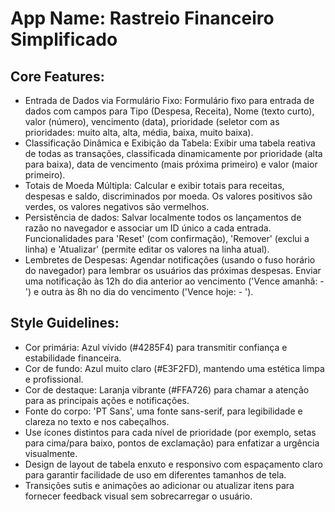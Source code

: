 # **App Name**: Rastreio Financeiro Simplificado

## Core Features:

- Entrada de Dados via Formulário Fixo: Formulário fixo para entrada de dados com campos para Tipo (Despesa, Receita), Nome (texto curto), valor (número), vencimento (data), prioridade (seletor com as prioridades: muito alta, alta, média, baixa, muito baixa).
- Classificação Dinâmica e Exibição da Tabela: Exibir uma tabela reativa de todas as transações, classificada dinamicamente por prioridade (alta para baixa), data de vencimento (mais próxima primeiro) e valor (maior primeiro).
- Totais de Moeda Múltipla: Calcular e exibir totais para receitas, despesas e saldo, discriminados por moeda. Os valores positivos são verdes, os valores negativos são vermelhos.
- Persistência de dados: Salvar localmente todos os lançamentos de razão no navegador e associar um ID único a cada entrada. Funcionalidades para 'Reset' (com confirmação), 'Remover' (exclui a linha) e 'Atualizar' (permite editar os valores na linha atual).
- Lembretes de Despesas: Agendar notificações (usando o fuso horário do navegador) para lembrar os usuários das próximas despesas. Enviar uma notificação às 12h do dia anterior ao vencimento ('Vence amanhã: <nome> - <valor>') e outra às 8h no dia do vencimento ('Vence hoje: <nome> - <valor>').

## Style Guidelines:

- Cor primária: Azul vívido (#4285F4) para transmitir confiança e estabilidade financeira.
- Cor de fundo: Azul muito claro (#E3F2FD), mantendo uma estética limpa e profissional.
- Cor de destaque: Laranja vibrante (#FFA726) para chamar a atenção para as principais ações e notificações.
- Fonte do corpo: 'PT Sans', uma fonte sans-serif, para legibilidade e clareza no texto e nos cabeçalhos.
- Use ícones distintos para cada nível de prioridade (por exemplo, setas para cima/para baixo, pontos de exclamação) para enfatizar a urgência visualmente.
- Design de layout de tabela enxuto e responsivo com espaçamento claro para garantir facilidade de uso em diferentes tamanhos de tela.
- Transições sutis e animações ao adicionar ou atualizar itens para fornecer feedback visual sem sobrecarregar o usuário.